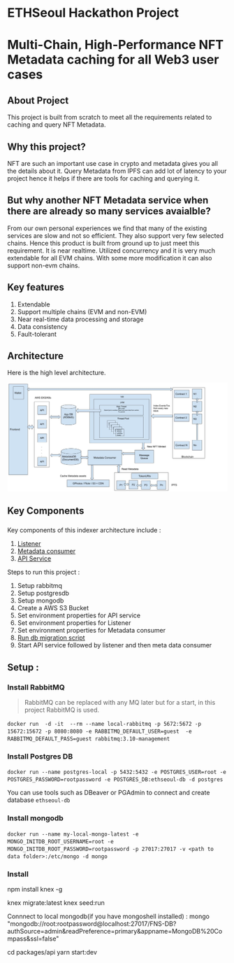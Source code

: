 # ETHSeoul Hackathon Project
# Multi-Chain, High-Performance NFT Metadata caching for all Web3 user cases

## About Project
This project is built from scratch to meet all the requirements related to caching and query NFT Metadata.

## Why this project?
NFT are such an important use case in crypto and metadata gives you all the details about it. Query Metadata from IPFS can add lot of latency to your project hence it helps if there are tools for caching and querying it.

## But why another NFT Metadata service when there are already so many services avaialble?
From our own personal experiences we find that many of the existing services are slow and not so efficient. They also support very few selected chains.
Hence this product is built from ground up to just meet this requirement.
It is near realtime. Utilized concurrency and it is very much extendable for all EVM chains.
With some more modification it can also support non-evm chains.

## Key features
1. Extendable
2. Support multiple chains (EVM and non-EVM)
3. Near real-time data processing and storage
4. Data consistency
5. Fault-tolerant


## Architecture
Here is the high level architecture.


![Indexer Architecture Diagram](./indexer_architecture_diagram.jpg)

## Key Components 
### 
Key components of this indexer architecture include : 
1. [Listener](./listener)
2. [Metadata consumer](./metadata-consumer)
3. [API Service](./apis/packages/api)


Steps to run this project : 
1. Setup rabbitmq
2. Setup postgresdb
3. Setup mongodb
4. Create a AWS S3 Bucket
5. Set environment properties for API service
6. Set environment properties for Listener
7. Set environment properties for Metadata consumer
8. [Run db migration script](./db)
9. Start API service followed by listener and then meta data consumer

## Setup : 
### Install RabbitMQ
> RabbitMQ can be replaced with any MQ later but for a start, in this project RabbitMQ is used.

`
docker run  -d -it  --rm --name local-rabbitmq -p 5672:5672 -p 15672:15672 -p 8080:8080 -e RABBITMQ_DEFAULT_USER=guest  -e RABBITMQ_DEFAULT_PASS=guest rabbitmq:3.10-management
`

### Install Postgres DB
`
docker run --name postgres-local -p 5432:5432 -e POSTGRES_USER=root -e POSTGRES_PASSWORD=rootpassword -e POSTGRES_DB:ethseoul-db -d postgres
`

You can use tools such as DBeaver or PGAdmin to connect and create database `ethseoul-db`

### Install mongodb
`
docker run --name my-local-mongo-latest -e MONGO_INITDB_ROOT_USERNAME=root -e MONGO_INITDB_ROOT_PASSWORD=rootpassword -p 27017:27017 -v <path to data folder>:/etc/mongo -d mongo
`

### Install 

npm install knex -g

knex migrate:latest
knex seed:run

Connnect to local mongodb(if you have mongoshell installed) :
mongo "mongodb://root:rootpassword@localhost:27017/FNS-DB?authSource=admin&readPreference=primary&appname=MongoDB%20Compass&ssl=false"


cd packages/api
yarn start:dev